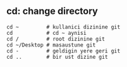 ## cd: change directory

```shell
cd ~         # kullanici dizinine git
cd           # cd ~ aynisi
cd /         # root dizinine git
cd ~/Desktop # masaustune git
cd -         # geldigin yere geri git
cd ..        # bir ust dizine git
```

